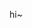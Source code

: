 <!--
**horvxzz/horvxzz** is a ✨ _special_ ✨ repository because its `README.md` (this file) appears on your GitHub profile.

Here are some ideas to get you started:

- 🔭 I’m currently working on ...
- 🌱 I’m currently learning ...
- 👯 I’m looking to collaborate on ...
- 🤔 I’m looking for help with ...
- 💬 Ask me about ...
- 📫 How to reach me: ...
- 😄 Pronouns: ...
- ⚡ Fun fact: ...


<h3 align="center">🏅 Stack</h3>
<div align="center">
  <img src="https://img.shields.io/badge/JavaScript-F7DF1E.svg?style=for-the-badge&logo=javascript&logoColor=20232a" />&nbsp;
  <img src="https://img.shields.io/badge/HTML5-E34F26.svg?style=for-the-badge&logo=html5&logoColor=white" />&nbsp;<br>
  <img src="https://img.shields.io/badge/CSS3-1572B6.svg?style=for-the-badge&logo=css3&logoColor=white" />&nbsp;
  <img src="https://img.shields.io/badge/Python-3670A0?style=for-the-badge&logo=python&logoColor=ffdd54" />&nbsp;
</div>



<h3 align="center">📚 Studying</h3>
<div align="center">
  <img src="https://img.shields.io/badge/React-20232a.svg?style=for-the-badge&logo=react&logoColor=61DAFB" />&nbsp;
</div>

<h3 align="center">⚒️ Tools </h3>
<div align="center">
  <img src="https://img.shields.io/badge/GitHub-181717.svg?style=for-the-badge&logo=github&logoColor=white" />&nbsp;
  <img src="https://img.shields.io/badge/Notion-F3F3F3.svg?style=for-the-badge&logo=notion&logoColor=black" />&nbsp;
  <img src="https://img.shields.io/badge/VSCode-22ABF3?style=for-the-badge&logo=visual-studio-code&logoColor=white">&nbsp;
</div>


<h3 align="center">📫 Contact</h3>
<div align="center">

  <a href="https://www.instagram.com/">
    <img src="https://img.shields.io/badge/Instagram-E4405F.svg?style=for-the-badge&logo=instagram&logoColor=white" />&nbsp;
  </a>
  <a href="https://velog.io/">
    <img src="https://img.shields.io/badge/Velog-1EBC8F.svg?style=for-the-badge&logo=velog&logoColor=white" />&nbsp;
  </a>
</div>
-->

hi~